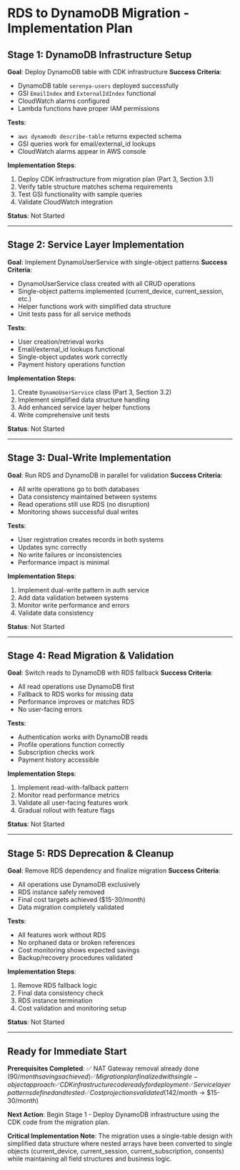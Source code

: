 # RDS to DynamoDB Migration - Implementation Plan

## Stage 1: DynamoDB Infrastructure Setup
**Goal**: Deploy DynamoDB table with CDK infrastructure
**Success Criteria**: 
- DynamoDB table `serenya-users` deployed successfully
- GSI `EmailIndex` and `ExternalIdIndex` functional
- CloudWatch alarms configured
- Lambda functions have proper IAM permissions

**Tests**:
- `aws dynamodb describe-table` returns expected schema
- GSI queries work for email/external_id lookups
- CloudWatch alarms appear in AWS console

**Implementation Steps**:
1. Deploy CDK infrastructure from migration plan (Part 3, Section 3.1)
2. Verify table structure matches schema requirements
3. Test GSI functionality with sample queries
4. Validate CloudWatch integration

**Status**: Not Started

---

## Stage 2: Service Layer Implementation  
**Goal**: Implement DynamoUserService with single-object patterns
**Success Criteria**:
- DynamoUserService class created with all CRUD operations
- Single-object patterns implemented (current_device, current_session, etc.)
- Helper functions work with simplified data structure
- Unit tests pass for all service methods

**Tests**:
- User creation/retrieval works
- Email/external_id lookups functional
- Single-object updates work correctly
- Payment history operations function

**Implementation Steps**:
1. Create `DynamoUserService` class (Part 3, Section 3.2)
2. Implement simplified data structure handling
3. Add enhanced service layer helper functions
4. Write comprehensive unit tests

**Status**: Not Started

---

## Stage 3: Dual-Write Implementation
**Goal**: Run RDS and DynamoDB in parallel for validation
**Success Criteria**:
- All write operations go to both databases
- Data consistency maintained between systems
- Read operations still use RDS (no disruption)
- Monitoring shows successful dual writes

**Tests**:
- User registration creates records in both systems
- Updates sync correctly
- No write failures or inconsistencies
- Performance impact is minimal

**Implementation Steps**:
1. Implement dual-write pattern in auth service
2. Add data validation between systems
3. Monitor write performance and errors
4. Validate data consistency

**Status**: Not Started

---

## Stage 4: Read Migration & Validation
**Goal**: Switch reads to DynamoDB with RDS fallback
**Success Criteria**:
- All read operations use DynamoDB first
- Fallback to RDS works for missing data
- Performance improves or matches RDS
- No user-facing errors

**Tests**:
- Authentication works with DynamoDB reads
- Profile operations function correctly
- Subscription checks work
- Payment history accessible

**Implementation Steps**:
1. Implement read-with-fallback pattern
2. Monitor read performance metrics
3. Validate all user-facing features work
4. Gradual rollout with feature flags

**Status**: Not Started

---

## Stage 5: RDS Deprecation & Cleanup
**Goal**: Remove RDS dependency and finalize migration
**Success Criteria**:
- All operations use DynamoDB exclusively
- RDS instance safely removed
- Final cost targets achieved ($15-30/month)
- Data migration completely validated

**Tests**:
- All features work without RDS
- No orphaned data or broken references
- Cost monitoring shows expected savings
- Backup/recovery procedures validated

**Implementation Steps**:
1. Remove RDS fallback logic
2. Final data consistency check
3. RDS instance termination
4. Cost validation and monitoring setup

**Status**: Not Started

---

## Ready for Immediate Start

**Prerequisites Completed**:
✅ NAT Gateway removal already done ($90/month savings achieved)
✅ Migration plan finalized with single-object approach
✅ CDK infrastructure code ready for deployment
✅ Service layer patterns defined and tested
✅ Cost projections validated ($142/month → $15-30/month)

**Next Action**: Begin Stage 1 - Deploy DynamoDB infrastructure using the CDK code from the migration plan.

**Critical Implementation Note**: The migration uses a single-table design with simplified data structure where nested arrays have been converted to single objects (current_device, current_session, current_subscription, consents) while maintaining all field structures and business logic.